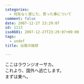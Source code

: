 ```yaml
---
categories:
  - 何気なく感じた、思った事について
comment: false
date: 2007-12-27 23:29:07
id: 1113
iso8601: 2007-12-27T23:29:07+09:00
tags:
  - undef
title: 出発の挨拶

---
```


<div class="entry-body">
                                 <p>ここはラウンジオーサカ。<br />
これより、国外へ逃亡します。<br />
まずは東へ。</p>
                              </div>
    	